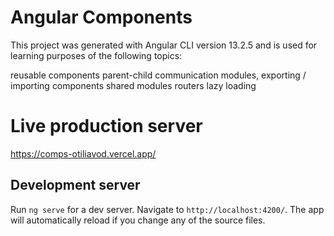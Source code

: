 # Angular Components

This project was generated with Angular CLI version 13.2.5 and is used for learning purposes of the following topics:

reusable components
parent-child communication
modules, exporting / importing components
shared modules
routers
lazy loading

# Live production server

https://comps-otiliavod.vercel.app/

## Development server

Run `ng serve` for a dev server. Navigate to `http://localhost:4200/`. The app will automatically reload if you change any of the source files.
